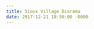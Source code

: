 ```yaml
---
title: Sioux Village Diorama
date: 2017-12-21 18:50:00 -0000
---
```


<figure><img src="/journal/images/sioux-diorama1.jpg" alt="" /></figure>

<figure><img src="/journal/images/sioux-diorama2.jpg" alt="" /></figure>

<figure><img src="/journal/images/sioux-diorama3.jpg" alt="" /></figure>